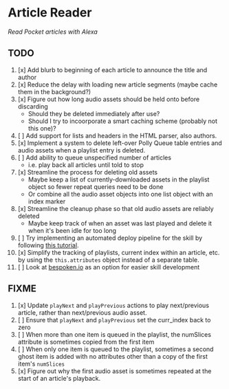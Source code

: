 # Article Reader

_Read Pocket articles with Alexa_

## TODO

1. [x] Add blurb to beginning of each article to announce the title and author
1. [x] Reduce the delay with loading new article segments (maybe cache them in the background?)
1. [x] Figure out how long audio assets should be held onto before discarding
    - Should they be deleted immediately after use?
    - Should I try to incoorporate a smart caching scheme (probably not this one)?
1. [ ] Add support for lists and headers in the HTML parser, also authors.
1. [x] Implement a system to delete left-over Polly Queue table entries and audio assets when a playlist entry is deleted.
1. [ ] Add ability to queue unspecified number of articles
    - i.e. play back all articles until told to stop
1. [x] Streamline the process for deleting old assets
    - Maybe keep a list of currently-downloaded assets in the playlist object so fewer repeat queries need to be done
    - Or combine all the audio asset objects into one list object with an index marker
1. [x] Streamline the cleanup phase so that old audio assets are reliably deleted
    - Maybe keep track of when an asset was last played and delete it when it's been idle for too long
1. [ ] Try implementing an automated deploy pipeline for the skill by following [this tutorial](https://stelligent.com/2017/07/25/use-aws-codepipeline-to-deploy-amazon-alexa-skill/).
1. [x] Simplify the tracking of playlists, current index within an article, etc. by using the `this.attributes` object instead of a separate table.
1. [ ] Look at [bespoken.io](https://bespoken.io/) as an option for easier skill development

## FIXME

1. [x] Update `playNext` and `playPrevious` actions to play next/previous article, rather than next/previous audio asset.
1. [ ] Ensure that `playNext` and `playPrevious` set the curr_index back to zero
1. [ ] When more than one item is queued in the playlist, the numSlices attribute is sometimes copied from the first item
1. [ ] When only one item is queued to the playlist, sometimes a second ghost item is added with no attributes other than a copy of the first item's `numSlices`
1. [x] Figure out why the first audio asset is sometimes repeated at the start of an article's playback.
